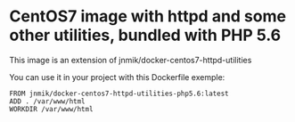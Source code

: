 # CentOS7 image with httpd and some other utilities, bundled with PHP 5.6

This image is an extension of jnmik/docker-centos7-httpd-utilities

You can use it in your project with this Dockerfile exemple:

    FROM jnmik/docker-centos7-httpd-utilities-php5.6:latest
    ADD . /var/www/html
    WORKDIR /var/www/html
